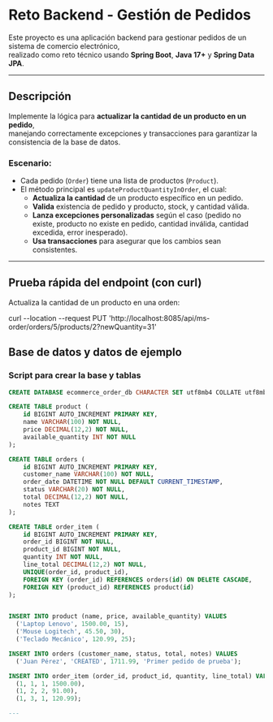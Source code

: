 # Reto Backend - Gestión de Pedidos

Este proyecto es una aplicación backend para gestionar pedidos de un sistema de comercio electrónico,  
realizado como reto técnico usando **Spring Boot**, **Java 17+** y **Spring Data JPA**.

---

## **Descripción**

Implemente la lógica para **actualizar la cantidad de un producto en un pedido**,  
manejando correctamente excepciones y transacciones para garantizar la consistencia de la base de datos.

### **Escenario:**

- Cada pedido (`Order`) tiene una lista de productos (`Product`).
- El método principal es `updateProductQuantityInOrder`, el cual:
  - **Actualiza la cantidad** de un producto específico en un pedido.
  - **Valida** existencia de pedido y producto, stock, y cantidad válida.
  - **Lanza excepciones personalizadas** según el caso (pedido no existe, producto no existe en pedido, cantidad inválida, cantidad excedida, error inesperado).
  - **Usa transacciones** para asegurar que los cambios sean consistentes.

---
## Prueba rápida del endpoint (con curl)
Actualiza la cantidad de un producto en una orden:

curl --location --request PUT 'http://localhost:8085/api/ms-order/orders/5/products/2?newQuantity=31'

## **Base de datos y datos de ejemplo**
### **Script para crear la base y tablas**

```sql
CREATE DATABASE ecommerce_order_db CHARACTER SET utf8mb4 COLLATE utf8mb4_unicode_ci;

CREATE TABLE product (
    id BIGINT AUTO_INCREMENT PRIMARY KEY,
    name VARCHAR(100) NOT NULL,
    price DECIMAL(12,2) NOT NULL,
    available_quantity INT NOT NULL
);

CREATE TABLE orders (
    id BIGINT AUTO_INCREMENT PRIMARY KEY,
    customer_name VARCHAR(100) NOT NULL,
    order_date DATETIME NOT NULL DEFAULT CURRENT_TIMESTAMP,
    status VARCHAR(20) NOT NULL,
    total DECIMAL(12,2) NOT NULL,
    notes TEXT
);

CREATE TABLE order_item (
    id BIGINT AUTO_INCREMENT PRIMARY KEY,
    order_id BIGINT NOT NULL,
    product_id BIGINT NOT NULL,
    quantity INT NOT NULL,
    line_total DECIMAL(12,2) NOT NULL,
    UNIQUE(order_id, product_id),
    FOREIGN KEY (order_id) REFERENCES orders(id) ON DELETE CASCADE,
    FOREIGN KEY (product_id) REFERENCES product(id)
);


INSERT INTO product (name, price, available_quantity) VALUES
  ('Laptop Lenovo', 1500.00, 15),
  ('Mouse Logitech', 45.50, 30),
  ('Teclado Mecánico', 120.99, 25);

INSERT INTO orders (customer_name, status, total, notes) VALUES
  ('Juan Pérez', 'CREATED', 1711.99, 'Primer pedido de prueba');

INSERT INTO order_item (order_id, product_id, quantity, line_total) VALUES
  (1, 1, 1, 1500.00),
  (1, 2, 2, 91.00),
  (1, 3, 1, 120.99);

---
